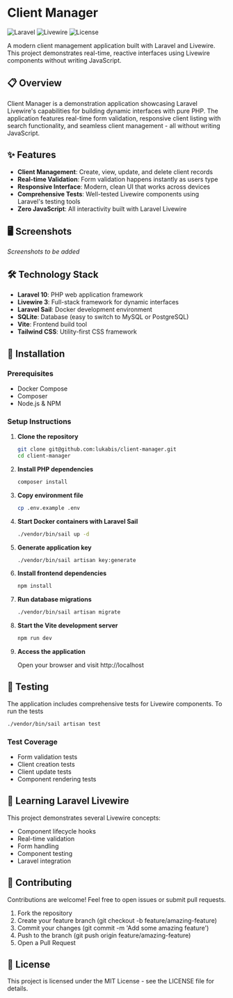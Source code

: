 # Client Manager

![Laravel](https://img.shields.io/badge/Laravel-10.x-red.svg)
![Livewire](https://img.shields.io/badge/Livewire-3.x-purple.svg)
![License](https://img.shields.io/badge/License-MIT-blue.svg)

A modern client management application built with Laravel and Livewire. This project demonstrates real-time, reactive interfaces using Livewire components without writing JavaScript.

## 📋 Overview

Client Manager is a demonstration application showcasing Laravel Livewire's capabilities for building dynamic interfaces with pure PHP. The application features real-time form validation, responsive client listing with search functionality, and seamless client management - all without writing JavaScript.

## ✨ Features

- **Client Management**: Create, view, update, and delete client records
- **Real-time Validation**: Form validation happens instantly as users type
- **Responsive Interface**: Modern, clean UI that works across devices
- **Comprehensive Tests**: Well-tested Livewire components using Laravel's testing tools
- **Zero JavaScript**: All interactivity built with Laravel Livewire

## 🖥️ Screenshots

*Screenshots to be added*

## 🛠️ Technology Stack

- **Laravel 10**: PHP web application framework
- **Livewire 3**: Full-stack framework for dynamic interfaces
- **Laravel Sail**: Docker development environment
- **SQLite**: Database (easy to switch to MySQL or PostgreSQL)
- **Vite**: Frontend build tool
- **Tailwind CSS**: Utility-first CSS framework

## 🚀 Installation

### Prerequisites

- Docker Compose
- Composer
- Node.js & NPM

### Setup Instructions

1. **Clone the repository**
    ```bash
    git clone git@github.com:lukabis/client-manager.git
    cd client-manager
    ```

2. **Install PHP dependencies**

    ```bash
    composer install
    ```

3. **Copy environment file**

    ```bash
    cp .env.example .env
    ```

4. **Start Docker containers with Laravel Sail**

    ```bash
    ./vendor/bin/sail up -d
    ```

5. **Generate application key**

    ```bash
    ./vendor/bin/sail artisan key:generate
    ```

6. **Install frontend dependencies**

    ```bash
    npm install
    ```

7. **Run database migrations**

    ```bash
    ./vendor/bin/sail artisan migrate
    ```

8. **Start the Vite development server**

    ```bash
    npm run dev
    ```

9. **Access the application**

    Open your browser and visit http://localhost


## 🧪 Testing

The application includes comprehensive tests for Livewire components. To run the tests

```bash
./vendor/bin/sail artisan test
```

### Test Coverage

- Form validation tests
- Client creation tests
- Client update tests
- Component rendering tests


## 🧠 Learning Laravel Livewire

This project demonstrates several Livewire concepts:

- Component lifecycle hooks
- Real-time validation
- Form handling
- Component testing
- Laravel integration


## 🤝 Contributing

Contributions are welcome! Feel free to open issues or submit pull requests.

1. Fork the repository
2. Create your feature branch (git checkout -b feature/amazing-feature)
3. Commit your changes (git commit -m 'Add some amazing feature')
4. Push to the branch (git push origin feature/amazing-feature)
5. Open a Pull Request


## 📄 License

This project is licensed under the MIT License - see the LICENSE file for details.
